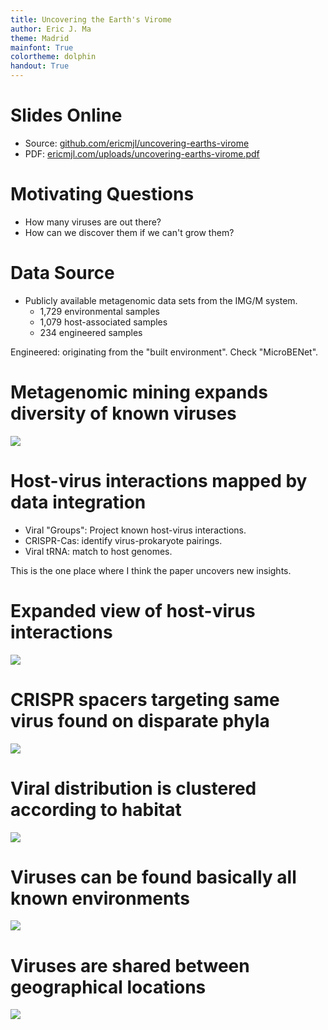 ```yaml
---
title: Uncovering the Earth's Virome
author: Eric J. Ma
theme: Madrid
mainfont: True
colortheme: dolphin
handout: True
---
```


# Slides Online

- Source: [github.com/ericmjl/uncovering-earths-virome][source]
- PDF: [ericmjl.com/uploads/uncovering-earths-virome.pdf][pdf]

[pdf]: http://www.ericmjl.com/uploads/uncovering-earths-virome.pdf
[source]: http://github.com/ericmjl/uncovering-earths-virome

# Motivating Questions

- How many viruses are out there?
- How can we discover them if we can't grow them?

# Data Source
<!-- To be continued -->
- Publicly available metagenomic data sets from the IMG/M system.
    - 1,729 environmental samples
    - 1,079 host-associated samples
    - 234 engineered samples

Engineered: originating from the "built environment". Check "MicroBENet".

# Metagenomic mining expands diversity of known viruses

![](./figures/nature19094-f1.jpg)

# Host-virus interactions mapped by data integration

- Viral "Groups": Project known host-virus interactions.
- CRISPR-Cas: identify virus-prokaryote pairings.
- Viral tRNA: match to host genomes.

This is the one place where I think the paper uncovers new insights.

# Expanded view of host-virus interactions

![](./figures/nature19094-f2.jpg)

# CRISPR spacers targeting same virus found on disparate phyla

![](./figures/nature19094-f3.jpg)

# Viral distribution is clustered according to habitat

![](./figures/nature19094-f4.jpg)

# Viruses can be found basically all known environments

![](./figures/nature19094-f5.jpg)

# Viruses are shared between geographical locations

![](./figures/nature19094-f6.jpg)
